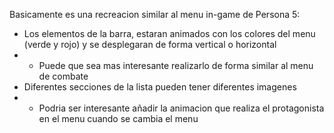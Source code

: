 Basicamente es una recreacion similar al menu in-game de Persona 5:

  * Los elementos de la barra, estaran animados con los colores del menu (verde y rojo) y se desplegaran de forma vertical o horizontal
  * * Puede que sea mas interesante realizarlo de forma similar al menu de combate
  * Diferentes secciones de la lista pueden tener diferentes imagenes
  * * Podria ser interesante añadir la animacion que realiza el protagonista en el menu cuando se cambia el menu
